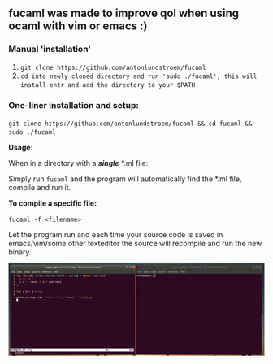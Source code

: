 ## fucaml was made to improve qol when using ocaml with vim or emacs :)

### Manual 'installation'
1. `git clone https://github.com/antonlundstroem/fucaml`
2. `cd into newly cloned directory and run 'sudo ./fucaml', this will install entr and add the directory to your $PATH`

### One-liner installation and setup:
`git clone https://github.com/antonlundstroem/fucaml && cd fucaml && sudo ./fucaml`

**Usage:**

When in a directory with a **_single_** \*.ml file:

Simply run `fucaml` and the program will automatically find the \*.ml file, compile and run it.

**To compile a specific file:**

`fucaml -f <filename>`

Let the program run and each time your source code is saved in emacs/vim/some other texteditor the source will recompile and run the new binary.

![alt text](https://raw.githubusercontent.com/antonlundstroem/fucaml/master/example.png)
